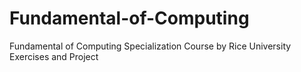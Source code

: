 # Fundamental-of-Computing
Fundamental of Computing Specialization Course by Rice University Exercises and Project
